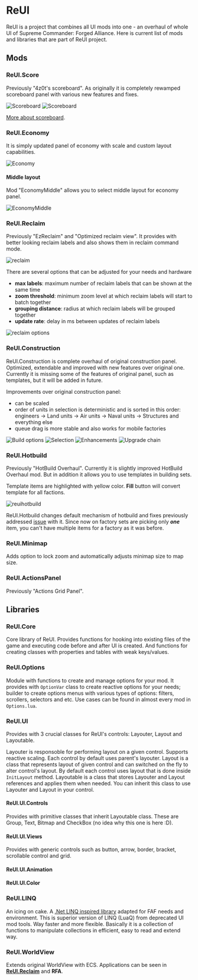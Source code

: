 # ReUI

ReUI is a project that combines all UI mods into one - an overhaul of whole UI of Supreme Commander: Forged Alliance. Here is current list of mods and libraries that are part of ReUI project.

## Mods

### ReUI.Score

Previously "4z0t's scoreboard". As originally it is completely rewamped scoreboard panel with various new features and fixes.

![Scoreboard](./Media/s1.png)
![Scoreboard](./Media/s2.png)

[More about scoreboard](./Deprecated/4SB/README.md).

### ReUI.Economy

It is simply updated panel of economy with scale and custom layout capabilities.

![Economy](./Media/economy.png)

#### Middle layout

Mod "EconomyMiddle" allows you to select middle layout for economy panel.

![EconomyMiddle](./Media/economy_middle.png)

### ReUI.Reclaim

Previously "EzReclaim" and "Optimized reclaim view". It provides with better looking reclaim labels and also shows them in reclaim command mode.

![reclaim](./Media/reclaim.png)

There are several options that can be adjusted for your needs and hardware
* **max labels**: maximum number of reclaim labels that can be shown at the same time
* **zoom threshold**: minimum zoom level at which reclaim labels will start to batch together
* **grouping distance**: radius at which reclaim labels will be grouped together
* **update rate**: delay in ms between updates of reclaim labels

![reclaim options](./Media/reclaim_options.png)

### ReUI.Construction

ReUI.Construction is complete overhaul of original construction panel. Optimized, extendable and improved with new features over original one.
Currently it is missing some of the features of original panel, such as templates, but it will be added in future.

Improvements over original construction panel:

* can be scaled
* order of units in selection is deterministic and is sorted in this order: engineers -> Land units -> Air units -> Naval units -> Structures and everything else
* queue drag is more stable and also works for mobile factories

![Build options](./Media/reui_construction_build_options.jpg)
![Selection](./Media/reui_construction_selection.jpg)
![Enhancements](./Media/reui_construction_enhancements.jpg)
![Upgrade chain](./Media/reui_construction_upgrade_chains.jpg)

### ReUI.Hotbuild

Previously "HotBuild Overhaul". Currently it is slightly improved HotBuild Overhaul mod. But in addition it allows you to use templates in building sets.

Template items are highlighted with yellow color. **Fill** button will convert template for all factions.

![reuihotbuild](./Media/reuihotbuild.png)

ReUI.Hotbuild changes default mechanism of hotbuild and fixes previously addressed [issue](#69) with it. Since now on factory sets are picking only ***one*** item, you can't have multiple items for a factory as it was before.

### ReUI.Minimap

Adds option to lock zoom and automatically adjusts minimap size to map size.

### ReUI.ActionsPanel

Previously "Actions Grid Panel".

## Libraries

### ReUI.Core

Core library of ReUI. Provides functions for hooking into existing files of the game and executing code before and after UI is created. And functions for creating classes with properties and tables with weak keys/values.

### ReUI.Options

Module with functions to create and manage options for your mod. It provides with `OptionVar` class to create reactive options for your needs; builder to create options menus with various types of options: filters, scrollers, selectors and etc. Use cases can be found in almost every mod in `Options.lua`.

### ReUI.UI

Provides with 3 crucial classes for ReUI's controls: Layouter, Layout and Layoutable.

Layouter is responsoble for performing layout on a given control. Supports reactive scaling. Each control by default uses parent's layouter.
Layout is a class that represents layout of given control and can switched on the fly to alter control's layout. By default each control uses layout that is done inside `InitLayout` method.
Layoutable is a class that stores Layouter and Layout references and applies them when needed. You can inherit this class to use Layouter and Layout in your control.

#### ReUI.UI.Controls

Provides with primitive classes that inherit Layoutable class. These are Group, Text, Bitmap and CheckBox (no idea why this one is here :D).

#### ReUI.UI.Views

Provides with generic controls such as button, arrow, border, bracket, scrollable control and grid.

#### ReUI.UI.Animation

#### ReUI.UI.Color

### ReUI.LINQ

An icing on cake. A [.Net LINQ inspired library](https://github.com/4z0t/LuaLINQ) adapted for FAF needs and environment. This is superior version of LINQ (LuaQ) from deprecated UI mod tools. Way faster and more flexible. Basically it is a collection of functions to manipulate collections in efficient, easy to read and extend way.

### ReUI.WorldView

Extends original WorldView with ECS. Applications can be seen in **[ReUI.Reclaim](#reuireclaim)** and **RFA**.